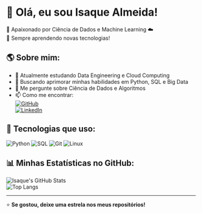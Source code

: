 # 👋 Olá, eu sou Isaque Almeida!  
🚀 Apaixonado por Ciência de Dados e Machine Learning ☁️  
🎯 Sempre aprendendo novas tecnologias!  

## 🌎 Sobre mim:
- 🔭 Atualmente estudando Data Engineering e Cloud Computing  
- 🌱 Buscando aprimorar minhas habilidades em Python, SQL e Big Data  
- 💬 Me pergunte sobre Ciência de Dados e Algoritmos  
- 📫 Como me encontrar:  
  [![GitHub](https://img.shields.io/badge/GitHub-100000?style=for-the-badge&logo=github&logoColor=white)](https://github.com/IsaqueAlmeida)  
  [![LinkedIn](https://img.shields.io/badge/LinkedIn-0A66C2?style=for-the-badge&logo=linkedin&logoColor=white)](https://www.linkedin.com/in/isaque-f-s-almeida/)  

## 🚀 Tecnologias que uso:
![Python](https://img.shields.io/badge/Python-3776AB?style=for-the-badge&logo=python&logoColor=white)
![SQL](https://img.shields.io/badge/SQL-4479A1?style=for-the-badge&logo=mysql&logoColor=white)
![Git](https://img.shields.io/badge/Git-F05032?style=for-the-badge&logo=git&logoColor=white)
![Linux](https://img.shields.io/badge/Linux-FCC624?style=for-the-badge&logo=linux&logoColor=black)

## 📊 Minhas Estatísticas no GitHub:
![Isaque's GitHub Stats](https://github-readme-stats.vercel.app/api?username=IsaqueAlmeida&show_icons=true&theme=dark)  
![Top Langs](https://github-readme-stats.vercel.app/api/top-langs/?username=IsaqueAlmeida&layout=compact&theme=dark)

---
⭐️ **Se gostou, deixe uma estrela nos meus repositórios!**
